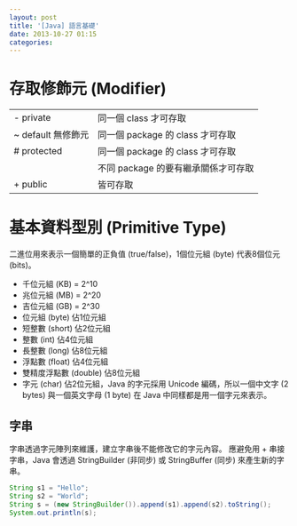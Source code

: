 ```yaml
---
layout: post
title: '[Java] 語言基礎'
date: 2013-10-27 01:15
categories: 
---
```

# 存取修飾元 (Modifier)

| | |
| :----------------- | :---------------------------------- |
| - private          | 同一個 class 才可存取               |
| ~ default 無修飾元  | 同一個 package 的 class 才可存取   |
| # protected        | 同一個 package 的 class 才可存取   |
|                    | 不同 package 的要有繼承關係才可存取 |
| + public           | 皆可存取                            |

# 基本資料型別 (Primitive Type)
二進位用來表示一個簡單的正負值 (true/false)，1個位元組 (byte) 代表8個位元 (bits)。
- 千位元組 (KB) = 2^10
- 兆位元組 (MB) = 2^20
- 吉位元組 (GB) = 2^30
- 位元組 (byte) 佔1位元組
- 短整數 (short) 佔2位元組
- 整數 (int) 佔4位元組
- 長整數 (long) 佔8位元組
- 浮點數 (float) 佔4位元組
- 雙精度浮點數 (double) 佔8位元組
- 字元 (char) 佔2位元組，Java 的字元採用 Unicode 編碼，所以一個中文字 (2 bytes) 與一個英文字母 (1 byte) 在 Java 中同樣都是用一個字元來表示。

## 字串
字串透過字元陣列來維護，建立字串後不能修改它的字元內容。
應避免用 + 串接字串，Java 會透過 StringBuilder (非同步) 或 StringBuffer (同步) 來產生新的字串。
``` java
String s1 = "Hello";
String s2 = "World";
String s = (new StringBuilder()).append(s1).append(s2).toString();
System.out.println(s);
```
